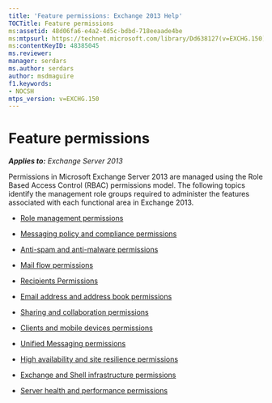 ```yaml
---
title: 'Feature permissions: Exchange 2013 Help'
TOCTitle: Feature permissions
ms:assetid: 48d06fa6-e4a2-4d5c-bdbd-718eeaade4be
ms:mtpsurl: https://technet.microsoft.com/library/Dd638127(v=EXCHG.150)
ms:contentKeyID: 48385045
ms.reviewer: 
manager: serdars
ms.author: serdars
author: msdmaguire
f1.keywords:
- NOCSH
mtps_version: v=EXCHG.150
---
```


# Feature permissions

_**Applies to:** Exchange Server 2013_

Permissions in Microsoft Exchange Server 2013 are managed using the Role Based Access Control (RBAC) permissions model. The following topics identify the management role groups required to administer the features associated with each functional area in Exchange 2013.

- [Role management permissions](role-management-permissions-exchange-2013-help.md)

- [Messaging policy and compliance permissions](messaging-policy-and-compliance-permissions-exchange-2013-help.md)

- [Anti-spam and anti-malware permissions](anti-spam-and-anti-malware-permissions-exchange-2013-help.md)

- [Mail flow permissions](mail-flow-permissions-exchange-2013-help.md)

- [Recipients Permissions](recipients-permissions-exchange-2013-help.md)

- [Email address and address book permissions](email-address-and-address-book-permissions-exchange-2013-help.md)

- [Sharing and collaboration permissions](sharing-and-collaboration-permissions-exchange-2013-help.md)

- [Clients and mobile devices permissions](clients-and-mobile-devices-permissions-exchange-2013-help.md)

- [Unified Messaging permissions](unified-messaging-permissions-exchange-2013-help.md)

- [High availability and site resilience permissions](high-availability-and-site-resilience-permissions-exchange-2013-help.md)

- [Exchange and Shell infrastructure permissions](exchange-and-shell-infrastructure-permissions-exchange-2013-help.md)

- [Server health and performance permissions](server-health-and-performance-permissions-exchange-2013-help.md)

